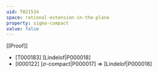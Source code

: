 ```yaml
---
uid: T021534
space: rational-extension-in-the-plane
property: sigma-compact
value: false
---
```

[[Proof]]

* [T000183] [Lindelof|P000018]
* [I000122] [$\sigma$-compact|P000017] => [Lindelof|P000018]

